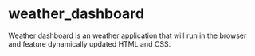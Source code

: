 # weather_dashboard
Weather dashboard is an weather application that will run in the browser and feature dynamically updated HTML and CSS.
